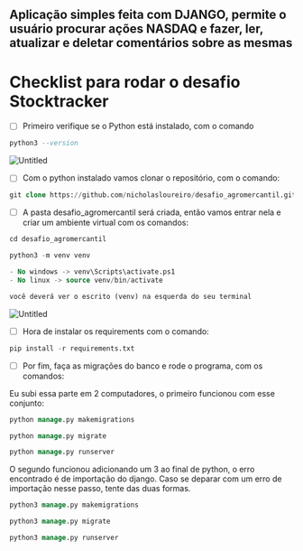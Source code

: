 ## Aplicação simples feita com DJANGO, permite o usuário procurar ações NASDAQ e fazer, ler, atualizar e deletar comentários sobre as mesmas ##

# Checklist para rodar o desafio Stocktracker

- [ ]  Primeiro verifique se o Python está instalado, com o comando

```sql
python3 --version
```

![Untitled](Checklist%20para%20rodar%20o%20desafio%20Stocktracker%206135b06ff64343dabf9a0907871cb99f/Untitled.png)

- [ ]  Com o python instalado vamos clonar o repositório, com o comando:

```sql
git clone https://github.com/nicholasloureiro/desafio_agromercantil.git
```

- [ ]  A pasta desafio_agromercantil será criada, então vamos entrar nela e criar um ambiente virtual com os comandos:

```sql
cd desafio_agromercantil

python3 -m venv venv

- No windows -> venv\Scripts\activate.ps1
- No linux -> source venv/bin/activate

você deverá ver o escrito (venv) na esquerda do seu terminal
```

![Untitled](Checklist%20para%20rodar%20o%20desafio%20Stocktracker%206135b06ff64343dabf9a0907871cb99f/Untitled%201.png)

- [ ]  Hora de instalar os requirements com o comando:

```sql
pip install -r requirements.txt
```

- [ ]  Por fim,  faça as migrações do banco e rode o programa, com os comandos:

Eu subi essa parte em 2 computadores, o primeiro funcionou com esse conjunto:

```sql
python manage.py makemigrations

python manage.py migrate

python manage.py runserver
```

O segundo funcionou adicionando um 3 ao final de python, o erro encontrado é de importação do django. Caso se deparar com um erro de importação nesse passo, tente das duas formas.

```sql
python3 manage.py makemigrations

python3 manage.py migrate

python3 manage.py runserver
```
